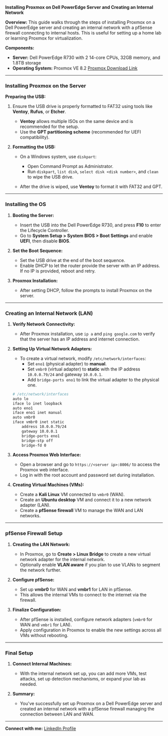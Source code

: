 **Installing Proxmox on Dell PowerEdge Server and Creating an Internal Network**

**Overview:**
This guide walks through the steps of installing Proxmox on a Dell PowerEdge server and creating an internal network with a pfSense firewall connecting to internal hosts. This is useful for setting up a home lab or learning Proxmox for virtualization.

**Components:**
- **Server:** Dell PowerEdge R730 with 2 14-core CPUs, 32GB memory, and 1.8TB storage
- **Operating System:** Proxmox VE 8.2 [Proxmox Download Link](https://www.proxmox.com/en/downloads/proxmox-virtual-environment/iso)

---

### Installing Proxmox on the Server

**Preparing the USB:**
1. Ensure the USB drive is properly formatted to FAT32 using tools like **Ventoy**, **Rufus**, or **Etcher**.
   - **Ventoy** allows multiple ISOs on the same device and is recommended for the setup.
   - Use the **GPT partitioning scheme** (recommended for UEFI compatibility).
   
2. **Formatting the USB:**
   - On a Windows system, use `diskpart`:
     - Open Command Prompt as Administrator.
     - Run `diskpart`, `list disk`, `select disk <disk number>`, and `clean` to wipe the USB drive.
   
   - After the drive is wiped, use **Ventoy** to format it with FAT32 and GPT.

---

### Installing the OS

1. **Booting the Server:**
   - Insert the USB into the Dell PowerEdge R730, and press **F10** to enter the Lifecycle Controller.
   - Go to **System Setup > System BIOS > Boot Settings** and enable **UEFI**, then disable **BIOS**.
   
2. **Set the Boot Sequence:**
   - Set the USB drive at the end of the boot sequence.
   - Enable DHCP to let the router provide the server with an IP address. If no IP is provided, reboot and retry.
   
3. **Proxmox Installation:**
   - After setting DHCP, follow the prompts to install Proxmox on the server.

---

### Creating an Internal Network (LAN)

1. **Verify Network Connectivity:**
   - After Proxmox installation, use `ip a` and `ping google.com` to verify that the server has an IP address and internet connection.

2. **Setting Up Virtual Network Adapters:**
   - To create a virtual network, modify `/etc/network/interfaces`:
     - Set `eno1` (physical adapter) to **manual**.
     - Set `vmbr0` (virtual adapter) to **static** with the IP address `10.0.0.79/24` and gateway `10.0.0.1`.
     - Add `bridge-ports eno1` to link the virtual adapter to the physical one.

   ```bash
   # /etc/network/interfaces
   auto lo
   iface lo inet loopback
   auto eno1
   iface eno1 inet manual
   auto vmbr0
   iface vmbr0 inet static
       address 10.0.0.79/24
       gateway 10.0.0.1
       bridge-ports eno1
       bridge-stp off
       bridge-fd 0
   ```

3. **Access Proxmox Web Interface:**
   - Open a browser and go to `https://<server ip>:8006/` to access the Proxmox web interface.
   - Log in with the root account and password set during installation.

4. **Creating Virtual Machines (VMs):**
   - Create a **Kali Linux** VM connected to `vmbr0` (WAN).
   - Create an **Ubuntu desktop** VM and connect it to a new network adapter (LAN).
   - Create a **pfSense firewall** VM to manage the WAN and LAN networks.

---

### pfSense Firewall Setup

1. **Creating the LAN Network:**
   - In Proxmox, go to **Create > Linux Bridge** to create a new virtual network adapter for the internal network.
   - Optionally enable **VLAN aware** if you plan to use VLANs to segment the network further.
   
2. **Configure pfSense:**
   - Set up **vmbr0** for WAN and **vmbr1** for LAN in pfSense.
   - This allows the internal VMs to connect to the internet via the firewall.

3. **Finalize Configuration:**
   - After pfSense is installed, configure network adapters (`vmbr0` for WAN and `vmbr1` for LAN).
   - Apply configuration in Proxmox to enable the new settings across all VMs without rebooting.

---

### Final Setup

1. **Connect Internal Machines:**
   - With the internal network set up, you can add more VMs, test attacks, set up detection mechanisms, or expand your lab as needed.

2. **Summary:**
   - You've successfully set up Proxmox on a Dell PowerEdge server and created an internal network with a pfSense firewall managing the connection between LAN and WAN.

---

**Connect with me:** [LinkedIn Profile](https://www.linkedin.com/in/loganflecke/)
